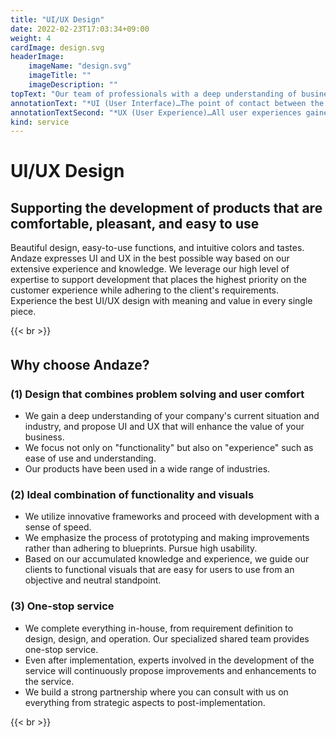 ```yaml
---
title: "UI/UX Design"
date: 2022-02-23T17:03:34+09:00
weight: 4
cardImage: design.svg
headerImage:
    imageName: "design.svg"
    imageTitle: ""
    imageDescription: ""
topText: "Our team of professionals with a deep understanding of business and expertise in UI and UX will work closely with you to develop products that are both easy to use and highly satisfying."
annotationText: "*UI (User Interface)…The point of contact between the user and the product"
annotationTextSecond: "*UX (User Experience)…All user experiences gained through a product or service"
kind: service
---
```


# UI/UX Design

## Supporting the development of products that are comfortable, pleasant, and easy to use   
Beautiful design, easy-to-use functions, and intuitive colors and tastes. Andaze expresses UI and UX in the best possible way based on our extensive experience and knowledge. We leverage our high level of expertise to support development that places the highest priority on the customer experience while adhering to the client's requirements. Experience the best UI/UX design with meaning and value in every single piece.

{{< br >}}

## Why choose Andaze?　
### (1) Design that combines problem solving and user comfort
* We gain a deep understanding of your company's current situation and industry, and propose UI and UX that will enhance the value of your business.
* We focus not only on "functionality" but also on "experience" such as ease of use and understanding.
* Our products have been used in a wide range of industries.

### (2) Ideal combination of functionality and visuals
* We utilize innovative frameworks and proceed with development with a sense of speed.
* We emphasize the process of prototyping and making improvements rather than adhering to blueprints. Pursue high usability.
* Based on our accumulated knowledge and experience, we guide our clients to functional visuals that are easy for users to use from an objective and neutral standpoint.

### (3) One-stop service
* We complete everything in-house, from requirement definition to design, design, and operation. Our specialized shared team provides one-stop service.
* Even after implementation, experts involved in the development of the service will continuously propose improvements and enhancements to the service.
* We build a strong partnership where you can consult with us on everything from strategic aspects to post-implementation.

{{< br >}}


